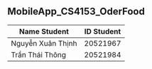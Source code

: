 ## MobileApp_CS4153_OderFood
| Name Student | ID Student |
|--------------|-------|
| Nguyễn Xuân Thịnh | 20521967 |
| Trần Thái Thông | 20521984 | 
